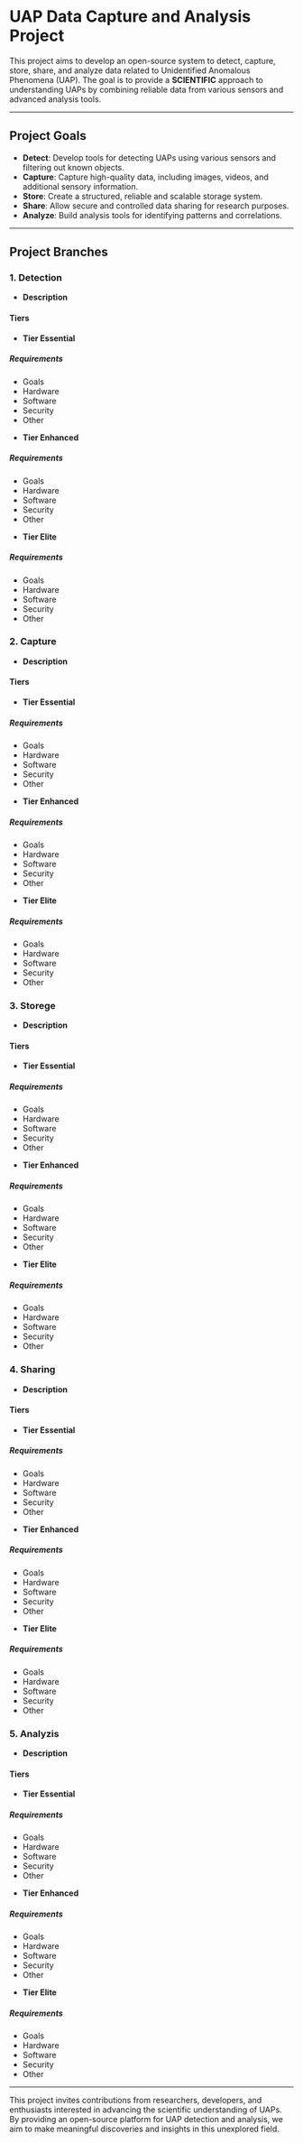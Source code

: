 # **UAP Data Capture and Analysis Project**

This project aims to develop an open-source system to detect, capture, store, share, and analyze data related to Unidentified Anomalous Phenomena (UAP). The goal is to provide a **SCIENTIFIC** approach to understanding UAPs by combining reliable data from various sensors and advanced analysis tools.

---

## **Project Goals**

- **Detect**: Develop tools for detecting UAPs using various sensors and filtering out known objects.
- **Capture**: Capture high-quality data, including images, videos, and additional sensory information.
- **Store**: Create a structured, reliable and scalable storage system.
- **Share**: Allow secure and controlled data sharing for research purposes.
- **Analyze**: Build analysis tools for identifying patterns and correlations.

---

## **Project Branches**

### **1. Detection**

- **Description**

#### **Tiers**

- **Tier Essential**

##### **Requirements**
* Goals
* Hardware
* Software
* Security
* Other

- **Tier Enhanced**

##### **Requirements**
* Goals
* Hardware
* Software
* Security
* Other

- **Tier Elite**

##### **Requirements**
* Goals
* Hardware
* Software
* Security
* Other

### **2. Capture**

- **Description**

#### **Tiers**

- **Tier Essential**

##### **Requirements**
* Goals
* Hardware
* Software
* Security
* Other

- **Tier Enhanced**

##### **Requirements**
* Goals
* Hardware
* Software
* Security
* Other

- **Tier Elite**

##### **Requirements**
* Goals
* Hardware
* Software
* Security
* Other

### **3. Storege**

- **Description**

#### **Tiers**

- **Tier Essential**

##### **Requirements**
* Goals
* Hardware
* Software
* Security
* Other

- **Tier Enhanced**

##### **Requirements**
* Goals
* Hardware
* Software
* Security
* Other

- **Tier Elite**

##### **Requirements**
* Goals
* Hardware
* Software
* Security
* Other

### **4. Sharing**

- **Description**

#### **Tiers**

- **Tier Essential**

##### **Requirements**
* Goals
* Hardware
* Software
* Security
* Other

- **Tier Enhanced**

##### **Requirements**
* Goals
* Hardware
* Software
* Security
* Other

- **Tier Elite**

##### **Requirements**
* Goals
* Hardware
* Software
* Security
* Other

### **5. Analyzis**

- **Description**

#### **Tiers**

- **Tier Essential**

##### **Requirements**
* Goals
* Hardware
* Software
* Security
* Other

- **Tier Enhanced**

##### **Requirements**
* Goals
* Hardware
* Software
* Security
* Other

- **Tier Elite**

##### **Requirements**
* Goals
* Hardware
* Software
* Security
* Other

---

This project invites contributions from researchers, developers, and enthusiasts interested in advancing the scientific understanding of UAPs. By providing an open-source platform for UAP detection and analysis, we aim to make meaningful discoveries and insights in this unexplored field.
